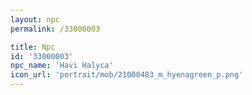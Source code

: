 ```yaml
---
layout: npc
permalink: /33000003

title: Npc
id: '33000003'
npc_name: 'Havi Halyca'
icon_url: 'portrait/mob/21000483_m_hyenagreen_p.png'
---
```

